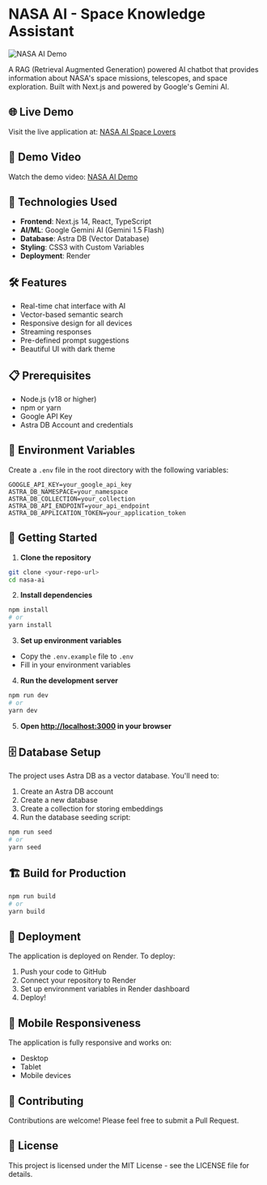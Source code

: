 # NASA AI - Space Knowledge Assistant

![NASA AI Demo](public/nasa-demo.png)

A RAG (Retrieval Augmented Generation) powered AI chatbot that provides information about NASA's space missions, telescopes, and space exploration. Built with Next.js and powered by Google's Gemini AI.

## 🌐 Live Demo
Visit the live application at: [NASA AI Space Lovers](https://rag-nasaai-spacelovers.onrender.com/)

## 🎥 Demo Video
Watch the demo video: [NASA AI Demo](media/NASA-Recording.mp4)

## 🚀 Technologies Used
- **Frontend**: Next.js 14, React, TypeScript
- **AI/ML**: Google Gemini AI (Gemini 1.5 Flash)
- **Database**: Astra DB (Vector Database)
- **Styling**: CSS3 with Custom Variables
- **Deployment**: Render

## 🛠️ Features
- Real-time chat interface with AI
- Vector-based semantic search
- Responsive design for all devices
- Streaming responses
- Pre-defined prompt suggestions
- Beautiful UI with dark theme

## 📋 Prerequisites
- Node.js (v18 or higher)
- npm or yarn
- Google API Key
- Astra DB Account and credentials

## 🔧 Environment Variables
Create a `.env` file in the root directory with the following variables:
```env
GOOGLE_API_KEY=your_google_api_key
ASTRA_DB_NAMESPACE=your_namespace
ASTRA_DB_COLLECTION=your_collection
ASTRA_DB_API_ENDPOINT=your_api_endpoint
ASTRA_DB_APPLICATION_TOKEN=your_application_token
```

## 🚀 Getting Started

1. **Clone the repository**
```bash
git clone <your-repo-url>
cd nasa-ai
```

2. **Install dependencies**
```bash
npm install
# or
yarn install
```

3. **Set up environment variables**
- Copy the `.env.example` file to `.env`
- Fill in your environment variables

4. **Run the development server**
```bash
npm run dev
# or
yarn dev
```

5. **Open [http://localhost:3000](http://localhost:3000) in your browser**

## 🗄️ Database Setup
The project uses Astra DB as a vector database. You'll need to:
1. Create an Astra DB account
2. Create a new database
3. Create a collection for storing embeddings
4. Run the database seeding script:
```bash
npm run seed
# or
yarn seed
```

## 🏗️ Build for Production
```bash
npm run build
# or
yarn build
```

## 🚀 Deployment
The application is deployed on Render. To deploy:
1. Push your code to GitHub
2. Connect your repository to Render
3. Set up environment variables in Render dashboard
4. Deploy!

## 📱 Mobile Responsiveness
The application is fully responsive and works on:
- Desktop
- Tablet
- Mobile devices

## 🤝 Contributing
Contributions are welcome! Please feel free to submit a Pull Request.

## 📄 License
This project is licensed under the MIT License - see the LICENSE file for details.
